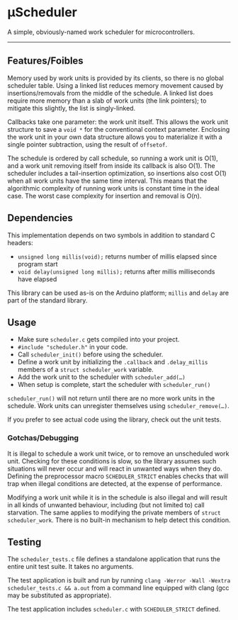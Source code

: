 # µScheduler

A simple, obviously-named work scheduler for microcontrollers.

***

## Features/Foibles

Memory used by work units is provided by its clients, so there is no global scheduler table. Using a linked list reduces memory movement caused by insertions/removals from the middle of the schedule. A linked list does require more memory than a slab of work units (the link pointers); to mitigate this slightly, the list is singly-linked.

Callbacks take one parameter: the work unit itself. This allows the work unit structure to save a `void *` for the conventional context parameter. Enclosing the work unit in your own data structure allows you to materialize it with a single pointer subtraction, using the result of `offsetof`.

The schedule is ordered by call schedule, so running a work unit is O(1), and a work unit removing itself from inside its callback is also O(1). The scheduler includes a tail-insertion optimization, so insertions also cost O(1) when all work units have the same time interval. This means that the algorithmic complexity of running work units is constant time in the ideal case. The worst case complexity for insertion and removal is O(n).

## Dependencies

This implementation depends on two symbols in addition to standard C headers:
* `unsigned long millis(void);` returns number of millis elapsed since program start
* `void delay(unsigned long millis);` returns after millis milliseconds have elapsed

This library can be used as-is on the Arduino platform; `millis` and `delay` are part of the standard library.

## Usage

* Make sure `scheduler.c` gets compiled into your project.
* `#include "scheduler.h"` in your code.
* Call `scheduler_init()` before using the scheduler.
* Define a work unit by initializing the `.callback` and `.delay_millis` members of a `struct scheduler_work` variable.
* Add the work unit to the scheduler with `scheduler_add(…)`
* When setup is complete, start the scheduler with `scheduler_run()`

`scheduler_run()` will not return until there are no more work units in the schedule. Work units can unregister themselves using `scheduler_remove(…)`.

If you prefer to see actual code using the library, check out the unit tests.

### Gotchas/Debugging

It is illegal to schedule a work unit twice, or to remove an unscheduled work unit. Checking for these conditions is slow, so the library assumes such situations will never occur and will react in unwanted ways when they do. Defining the preprocessor macro `SCHEDULER_STRICT` enables checks that will trap when illegal conditions are detected, at the expense of performance.

Modifying a work unit while it is in the schedule is also illegal and will result in all kinds of unwanted behaviour, including (but not limited to) call starvation. The same applies to modifying the private members of `struct scheduler_work`. There is no built-in mechanism to help detect this condition.

## Testing

The `scheduler_tests.c` file defines a standalone application that runs the entire unit test suite. It takes no arguments.

The test application is built and run by running `clang -Werror -Wall -Wextra scheduler_tests.c && a.out` from a command line equipped with clang (gcc may be substituted as appropriate).

The test application includes `scheduler.c` with `SCHEDULER_STRICT` defined.

